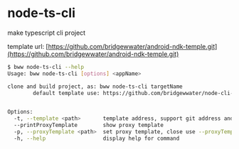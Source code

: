 # node-ts-cli

make typescript cli project

template url: [https://github.com/bridgewwater/android-ndk-temple.git](https://github.com/bridgewwater/android-ndk-temple.git)

```bash
$ bww node-ts-cli --help
Usage: bww node-ts-cli [options] <appName>

clone and build project, as: bww node-ts-cli targetName
        default template use: https://github.com/bridgewwater/node-cli-ts-temple.git


Options:
  -t, --template <path>       template address, support git address and local path
  --printProxyTemplate        show proxy template
  -p, --proxyTemplate <path>  set proxy template, close use --proxyTemplate ""
  -h, --help                  display help for command 
```
